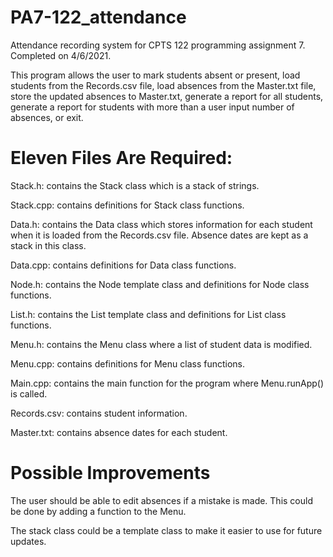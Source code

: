 # PA7-122_attendance
Attendance recording system for CPTS 122 programming assignment 7. Completed on 4/6/2021.

This program allows the user to mark students absent or present, load students from the Records.csv file, load absences from the Master.txt file, store the updated absences to Master.txt, generate a report for all students, generate a report for students with more than a user input number of absences, or exit.

# Eleven Files Are Required:

Stack.h: contains the Stack class which is a stack of strings.

Stack.cpp: contains definitions for Stack class functions.

Data.h: contains the Data class which stores information for each student when it is loaded from the Records.csv file. Absence dates are kept as a stack in this class.

Data.cpp: contains definitions for Data class functions.

Node.h: contains the Node template class and definitions for Node class functions.

List.h: contains the List template class and definitions for List class functions.

Menu.h: contains the Menu class where a list of student data is modified.

Menu.cpp: contains definitions for Menu class functions.

Main.cpp: contains the main function for the program where Menu.runApp() is called.

Records.csv: contains student information.

Master.txt: contains absence dates for each student.

# Possible Improvements

The user should be able to edit absences if a mistake is made. This could be done by adding a function to the Menu.

The stack class could be a template class to make it easier to use for future updates.
